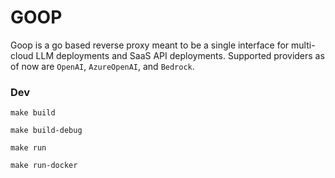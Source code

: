 # GOOP

Goop is a go based reverse proxy meant to be a single interface for multi-cloud LLM deployments and SaaS API deployments. Supported providers as of now are `OpenAI`, `AzureOpenAI`, and `Bedrock`. 

### Dev

```
make build

make build-debug

make run

make run-docker
```

